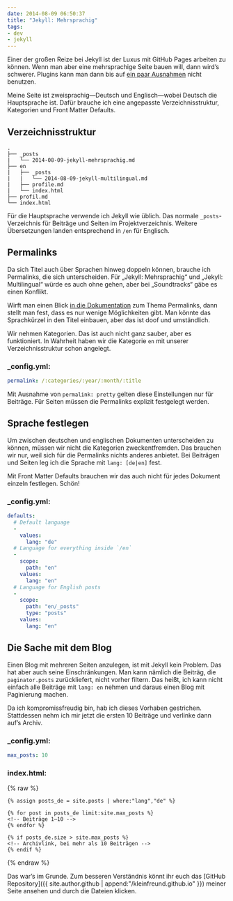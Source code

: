 ```yaml
---
date: 2014-08-09 06:50:37
title: "Jekyll: Mehrsprachig"
tags:
- dev
- jekyll
---
```

Einer der großen Reize bei Jekyll ist der Luxus mit GitHub Pages arbeiten zu können. Wenn man aber eine mehrsprachige Seite bauen will, dann wird’s schwerer. Plugins kann man dann bis auf [ein paar Ausnahmen](https://help.github.com/articles/using-jekyll-plugins-with-github-pages) nicht benutzen.

Meine Seite ist zweisprachig—Deutsch und Englisch—wobei Deutsch die Hauptsprache ist. Dafür brauche ich eine angepasste Verzeichnisstruktur, Kategorien und Front Matter Defaults.

## Verzeichnisstruktur

```
.
├── _posts
|   └── 2014-08-09-jekyll-mehrsprachig.md
├── en
|   ├── _posts
|   |   └── 2014-08-09-jekyll-multilingual.md
|   ├── profile.md
|   └── index.html
├── profil.md
└── index.html
```

Für die Hauptsprache verwende ich Jekyll wie üblich. Das normale `_posts`-Verzeichnis für Beiträge und Seiten im Projektverzeichnis. Weitere Übersetzungen landen entsprechend in `/en` für Englisch.

## Permalinks

Da sich Titel auch über Sprachen hinweg doppeln können, brauche ich Permalinks, die sich unterscheiden. Für „Jekyll: Mehrsprachig“ und „Jekyll: Multilingual“ würde es auch ohne gehen, aber bei „Soundtracks“ gäbe es einen Konflikt.

Wirft man einen Blick [in die Dokumentation](http://jekyllrb.com/docs/permalinks/#template-variables) zum Thema Permalinks, dann stellt man fest, dass es nur wenige Möglichkeiten gibt. Man könnte das Sprachkürzel in den Titel einbauen, aber das ist doof und umständlich.

Wir nehmen Kategorien. Das ist auch nicht ganz sauber, aber es funktioniert. In Wahrheit haben wir die Kategorie `en` mit unserer Verzeichnisstruktur schon angelegt.

### _config.yml:

```yaml
permalink: /:categories/:year/:month/:title
```

<div class="block-note">Mit Ausnahme von <code>permalink: pretty</code> gelten diese Einstellungen nur für Beiträge. Für Seiten müssen die Permalinks explizit festgelegt werden.</div>

## Sprache festlegen

Um zwischen deutschen und englischen Dokumenten unterscheiden zu können, müssen wir nicht die Kategorien zweckentfremden. Das brauchen wir nur, weil sich für die Permalinks nichts anderes anbietet. Bei Beiträgen und Seiten leg ich die Sprache mit `lang: [de|en]` fest.

Mit Front Matter Defaults brauchen wir das auch nicht für jedes Dokument einzeln festlegen. Schön!

### _config.yml:

```yaml
defaults:
  # Default language
  -
    values:
      lang: "de"
  # Language for everything inside `/en`
  -
    scope:
      path: "en"
    values:
      lang: "en"
  # Language for English posts
  -
    scope:
      path: "en/_posts"
      type: "posts"
    values:
      lang: "en"
```

## Die Sache mit dem Blog

Einen Blog mit mehreren Seiten anzulegen, ist mit Jekyll kein Problem. Das hat aber auch seine Einschränkungen. Man kann nämlich die Beiträg, die `paginator.posts` zurückliefert, nicht vorher filtern. Das heißt, ich kann nicht einfach alle Beiträge mit `lang: en` nehmen und daraus einen Blog mit Paginierung machen.

Da ich kompromissfreudig bin, hab ich dieses Vorhaben gestrichen. Stattdessen nehm ich mir jetzt die ersten 10 Beiträge und verlinke dann auf’s Archiv.

### _config.yml:

```yaml
max_posts: 10
```

### index.html:

{% raw %}
```liquid
{% assign posts_de = site.posts | where:"lang","de" %}

{% for post in posts_de limit:site.max_posts %}
<!-- Beiträge 1–10 -->
{% endfor %}

{% if posts_de.size > site.max_posts %}
<!-- Archivlink, bei mehr als 10 Beiträgen -->
{% endif %}
```
{% endraw %}

Das war’s im Grunde. Zum besseren Verständnis könnt ihr euch das [GitHub Repository]({{ site.author.github | append:"/kleinfreund.github.io" }}) meiner Seite ansehen und durch die Dateien klicken.
